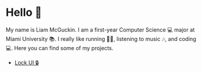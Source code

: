 # Hello 👋
 
  My name is Liam McGuckin. I am a first-year Computer Science 💻 major at Miami University 📚. I really like running 🏃‍♂️, listening to music 🎶, and coding 💻. Here you can find some of my projects. 
  
  - [Lock UI 🔒](https://github.com/lmcguckin2947/Interactive-Lock)
